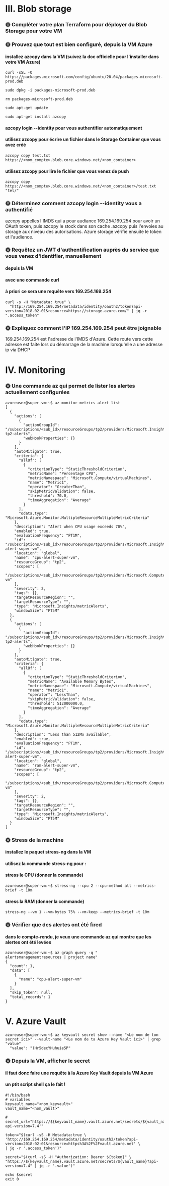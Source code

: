 # III. Blob storage

### 🌞 Compléter votre plan Terraform pour déployer du Blob Storage pour votre VM

### 🌞 Prouvez que tout est bien configuré, depuis la VM Azure

#### installez azcopy dans la VM (suivez la doc officielle pour l'installer dans votre VM Azure)
```
curl -sSL -O https://packages.microsoft.com/config/ubuntu/20.04/packages-microsoft-prod.deb

sudo dpkg -i packages-microsoft-prod.deb

rm packages-microsoft-prod.deb

sudo apt-get update

sudo apt-get install azcopy
```

#### azcopy login --identity pour vous authentifier automatiquement
#### utilisez azcopy pour écrire un fichier dans le Storage Container que vous avez créé
```
azcopy copy test.txt https://<nom_compte>.blob.core.windows.net/<nom_container>
```
#### utilisez azcopy pour lire le fichier que vous venez de push
```
azcopy copy https://<nom_compte>.blob.core.windows.net/<nom_container>/test.txt "tel/"
```

### 🌞 Déterminez comment azcopy login --identity vous a authentifié

azcopy appelles l'IMDS qui a pour audiance 169.254.169.254 pour avoir un OAuth token, puis azcopy le stock dans son cache .azcopy puis l'envoies au storage aux niveau des autorisations.
Azure storage vérifie ensuite le token et l'audience.

### 🌞 Requêtez un JWT d'authentification auprès du service que vous venez d'identifier, manuellement

#### depuis la VM
#### avec une commande curl
#### à priori ce sera une requête vers 169.254.169.254
```
curl -s -H "Metadata: true" \
  "http://169.254.169.254/metadata/identity/oauth2/token?api-version=2018-02-01&resource=https://storage.azure.com/" | jq -r ".access_token"
```
### 🌞 Expliquez comment l'IP 169.254.169.254 peut être joignable

169.254.169.254 est l'adresse de l'IMDS d'Azure.
Cette route vers cette adresse est faite lors du démarrage de la machine lorsqu'elle a une adresse ip via DHCP

# IV. Monitoring

### 🌞 Une commande az qui permet de lister les alertes actuellement configurées
```
azureuser@super-vm:~$ az monitor metrics alert list
[
  {
    "actions": [
      {
        "actionGroupId": "/subscriptions/<sub_id>/resourceGroups/tp2/providers/Microsoft.Insights/actionGroups/ag-tp2-alerts",
        "webHookProperties": {}
      }
    ],
    "autoMitigate": true,
    "criteria": {
      "allOf": [
        {
          "criterionType": "StaticThresholdCriterion",
          "metricName": "Percentage CPU",
          "metricNamespace": "Microsoft.Compute/virtualMachines",
          "name": "Metric1",
          "operator": "GreaterThan",
          "skipMetricValidation": false,
          "threshold": 70.0,
          "timeAggregation": "Average"
        }
      ],
      "odata.type": "Microsoft.Azure.Monitor.MultipleResourceMultipleMetricCriteria"
    },
    "description": "Alert when CPU usage exceeds 70%",
    "enabled": true,
    "evaluationFrequency": "PT1M",
    "id": "/subscriptions/<sub_id>/resourceGroups/tp2/providers/Microsoft.Insights/metricAlerts/cpu-alert-super-vm",
    "location": "global",
    "name": "cpu-alert-super-vm",
    "resourceGroup": "tp2",
    "scopes": [
      "/subscriptions/<sub_id>/resourceGroups/tp2/providers/Microsoft.Compute/virtualMachines/super-vm"
    ],
    "severity": 2,
    "tags": {},
    "targetResourceRegion": "",
    "targetResourceType": "",
    "type": "Microsoft.Insights/metricAlerts",
    "windowSize": "PT5M"
  },
  {
    "actions": [
      {
        "actionGroupId": "/subscriptions/<sub_id>/resourceGroups/tp2/providers/Microsoft.Insights/actionGroups/ag-tp2-alerts",
        "webHookProperties": {}
      }
    ],
    "autoMitigate": true,
    "criteria": {
      "allOf": [
        {
          "criterionType": "StaticThresholdCriterion",
          "metricName": "Available Memory Bytes",
          "metricNamespace": "Microsoft.Compute/virtualMachines",
          "name": "Metric1",
          "operator": "LessThan",
          "skipMetricValidation": false,
          "threshold": 512000000.0,
          "timeAggregation": "Average"
        }
      ],
      "odata.type": "Microsoft.Azure.Monitor.MultipleResourceMultipleMetricCriteria"
    },
    "description": "Less than 512Mo available",
    "enabled": true,
    "evaluationFrequency": "PT1M",
    "id": "/subscriptions/<sub_id>/resourceGroups/tp2/providers/Microsoft.Insights/metricAlerts/ram-alert-super-vm",
    "location": "global",
    "name": "ram-alert-super-vm",
    "resourceGroup": "tp2",
    "scopes": [
      "/subscriptions/<sub_id>/resourceGroups/tp2/providers/Microsoft.Compute/virtualMachines/super-vm"
    ],
    "severity": 2,
    "tags": {},
    "targetResourceRegion": "",
    "targetResourceType": "",
    "type": "Microsoft.Insights/metricAlerts",
    "windowSize": "PT5M"
  }
]
```
### 🌞 Stress de la machine

#### installez le paquet stress-ng dans la VM
#### utilisez la commande stress-ng pour :

#### stress le CPU (donner la commande)
```
azureuser@super-vm:~$ stress-ng --cpu 2 --cpu-method all --metrics-brief -t 10m
```
#### stress la RAM (donner la commande)
```
stress-ng --vm 1 --vm-bytes 75% --vm-keep --metrics-brief -t 10m
```

### 🌞 Vérifier que des alertes ont été fired

#### dans le compte-rendu, je veux une commande az qui montre que les alertes ont été levées
```
azureuser@super-vm:~$ az graph query -q "
alertsmanagementresources | project name"
{
  "count": 1,
  "data": [
    {
      "name": "cpu-alert-super-vm"
    }
  ],
  "skip_token": null,
  "total_records": 1
}
```
# V. Azure Vault

```
azureuser@super-vm:~$ az keyvault secret show --name "<Le nom de ton secret ici>" --vault-name "<Le nom de ta Azure Key Vault ici>" | grep "value"
  "value": ")Hr5decYHuhuie5P"
```

### 🌞 Depuis la VM, afficher le secret

#### il faut donc faire une requête à la Azure Key Vault depuis la VM Azure
#### un ptit script shell ça le fait !
```
#!/bin/bash
# variables
keyvault_name="<nom_keyvault>"
vault_name="<nom_vault>"

#
secret_url="https://${keyvault_name}.vault.azure.net/secrets/${vault_name}?api-version=7.4'"

token="$(curl -sS -H Metadata:true \
'http://169.254.169.254/metadata/identity/oauth2/token?api-version=2018-02-01&resource=https%3A%2F%2Fvault.azure.net' \
| jq -r '.access_token')"

secret="$(curl -sS -H "Authorization: Bearer ${token}" \
"https://${keyvault_name}.vault.azure.net/secrets/${vault_name}?api-version=7.4" | jq -r '.value')"

echo $secret
exit 0
```
